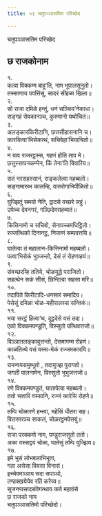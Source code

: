 ```yaml
---
title: ५३ चतुपञ्‍ञासतिम परिच्छेद

---
```

चतुपञ्‍ञासतिम परिच्छेद  


## छ राजकोनाम

१.  
कत्वा विक्‍कम्म बाहू’ति, नाम भूपालसूनुतो।  
तस्साणाय पवत्तिंसु, सादरं सीहळा खिला॥  
२.  
सो राजा दमिळे हन्तुं, धनं सञ्‍चिय’नेकाधा।  
सङ्गहं सेवकानञ्‍च, कुरुमानो यथोचितं॥  
३.  
अलङ्कारकिरीटानि, छत्तसीहासनानि च।  
कारयित्वा’भिसेकत्थं, सचिवेहा’भियाचितो॥  
४.  
न याव राजरट्ठस्स, गहणं होति ताव मे।  
छत्तुस्सापनकम्मेन, किं तेना’ति विवारिय॥  
५.  
सतं नरसहस्सानं, सङ्कलेत्वा महब्बलो।  
सङ्गामारब्भ कालम्हि, वातरोगाभिपीळितो॥  
६.  
युज्झितुं समयो नेति, द्वादसे वच्छरे लहुं।  
उपेच्‍च देवनगरं, गञ्छिदेवसहब्यतं॥  
७.  
कित्तिनामो च सचिवो, सेनापच्‍चमधिट्ठितो।  
रज्‍जत्थिको दिनानट्ठ, निजाणं सम्पवत्तयि॥  
८.  
घातेत्वा तं महालान-कित्तिनामो महब्बलो।  
पत्वा’भिसेकं भुञ्‍जन्तो, देसं तं रोहणव्हयं॥  
९.  
संवच्छरम्हि ततिये, चोळयुद्धे पराजितो।  
सहत्थेन सकं सीसं, छिन्दित्वा सहसा मरि॥  
१०.  
तदापिते किरीटादि-धनसारं समादिय।  
पेसेसुं दमिळा चोळ-महीपालस्स सन्तिकं॥  
११.  
भया सरट्ठं हित्वा’थ, दुट्ठदेसे वसं तदा।  
एको विक्‍कमपण्डूति, विस्सुतो पत्थिवत्तजो॥  
१२.  
विञ्‍ञातलङ्कावुत्तन्तो, देसमागम्म रोहणं।  
काळतित्थे वसं वस्स-मेकं रज्‍जमकारयि॥  
१३.  
रामन्वयसमुब्भूतो , तदायुज्झ पुरागतो।  
जगती पालनामेन, विस्सुतो भूभुजत्तजो॥  
१४.  
रणे विक्‍कमपण्डुतं, घातापेत्वा महब्बलो।  
ततो चत्तारि वस्सानि, रज्‍जं कारेसि रोहणे॥  
१५.  
तम्पि चोळारणे हन्त्वा, महेसिं धीतरा सह।  
वित्तसारञ्‍च साकलं, चोळरट्ठमपेसयुं॥  
१६.  
राजा परक्‍कमो नाम, पण्डुराजसुतो ततो।  
अका वस्सद्वयं चोळा, घातेसुं तम्पि युज्झिय॥  
१७.  
इमे भुसं लोभबलाभिभूता,  
गता असेसा विवसा विनासं।  
इच्‍चेवमञ्‍ञाय सदा सपञ्‍ञो,  
तण्हक्खयेयेव रतिं करेय्य॥  
सुजनप्पसादसंवेगत्थाय कते महावंसे  
छ राजको नाम  
चतुपञ्‍ञासतिमो परिच्छेदो।  
